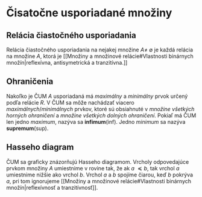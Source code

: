 # Čisatočne usporiadané množiny

## Relácia čiastočného usporiadania
Relácia čiastočného usporiadania na nejakej množine $A \neq\ \emptyset$ je každá relácia na množine $A$, ktorá je [[Množiny a množinové relácie#Vlastnosti binárnych množín|reflexívna, antisymetrická a tranzitívna.]] 

## Ohraničenia
Nakoľko je ČUM $A$ usporiadaná má _maximálny_ a _minimálny_ prvok určený podľa relácie $R$. V ČUM sa môže nachádzať viacero _maximálnych_/_minimálnych_ prvkov, ktoré sú obsiahnuté v _množine všetkých horných ohraničení_ a _množine všetkých dolných ohraničení_.
Pokiaľ má ČUM len jedno _maximum_, nazýva sa **infimum**(inf). Jedno _minimum_ sa nazýva **supremum**(sup).

## Hasseho diagram
ČUM sa graficky znázorňujú Hasseho diagramom. Vrcholy odpovedajúce prvkom množiny $A$ umiestnime v rovine tak, že ak $a\ \preceq b$, tak vrchol $a$ umiestnime nižšie ako vrchol $b$. Vrchol $a$ a $b$ spojíme čiarou, keď $b$ pokrýva $a$, pri tom ignorujeme [[Množiny a množinové relácie#Vlastnosti binárnych množín|reflexívnosť a tranzitívnosť]].

